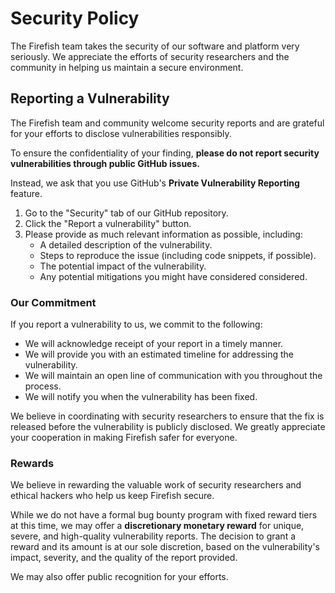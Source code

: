 # Security Policy

The Firefish team takes the security of our software and platform very seriously. We appreciate the efforts of security researchers and the community in helping us maintain a secure environment.

## Reporting a Vulnerability

The Firefish team and community welcome security reports and are grateful for your efforts to disclose vulnerabilities responsibly.

To ensure the confidentiality of your finding, **please do not report security vulnerabilities through public GitHub issues.**

Instead, we ask that you use GitHub's **Private Vulnerability Reporting** feature.

1. Go to the "Security" tab of our GitHub repository.
2. Click the "Report a vulnerability" button.
3. Please provide as much relevant information as possible, including:
   - A detailed description of the vulnerability.
   - Steps to reproduce the issue (including code snippets, if possible).
   - The potential impact of the vulnerability.
   - Any potential mitigations you might have considered considered.

### Our Commitment

If you report a vulnerability to us, we commit to the following:

- We will acknowledge receipt of your report in a timely manner.
- We will provide you with an estimated timeline for addressing the vulnerability.
- We will maintain an open line of communication with you throughout the process.
- We will notify you when the vulnerability has been fixed.

We believe in coordinating with security researchers to ensure that the fix is released before the vulnerability is publicly disclosed. We greatly appreciate your cooperation in making Firefish safer for everyone.

### Rewards

We believe in rewarding the valuable work of security researchers and ethical hackers who help us keep Firefish secure.

While we do not have a formal bug bounty program with fixed reward tiers at this time, we may offer a **discretionary monetary reward** for unique, severe, and high-quality vulnerability reports. The decision to grant a reward and its amount is at our sole discretion, based on the vulnerability's impact, severity, and the quality of the report provided.

We may also offer public recognition for your efforts.
